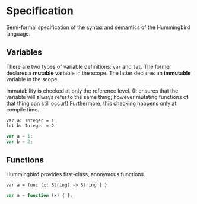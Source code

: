 # Specification

Semi-formal specification of the syntax and semantics of the Hummingbird language.

## Variables

There are two types of variable definitions: `var` and `let`. The former declares a **mutable** variable in the scope. The latter declares an **immutable** variable in the scope.

Immutability is checked at only the reference level. (It ensures that the variable will always refer to the same thing; however mutating functions of that thing can still occur!) Furthermore, this checking happens only at compile time.

<spec name="variables">

```hb
var a: Integer = 1
let b: Integer = 2
```

```js
var a = 1;
var b = 2;
```

</spec>

## Functions

Hummingbird provides first-class, anonymous functions.

<spec name="functions">

```hb
var a = func (x: String) -> String { }
```

```js
var a = function (x) { };
```

</spec>
